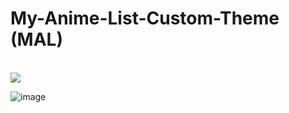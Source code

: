# My-Anime-List-Custom-Theme (MAL)
<br>
<img src="https://raw.githubusercontent.com/Calatop/My-Anime-List-Custom-Theme/main/pre1.png">

![image](https://user-images.githubusercontent.com/47408756/117759733-df113f80-b241-11eb-8739-24e8f22bce7a.png)

